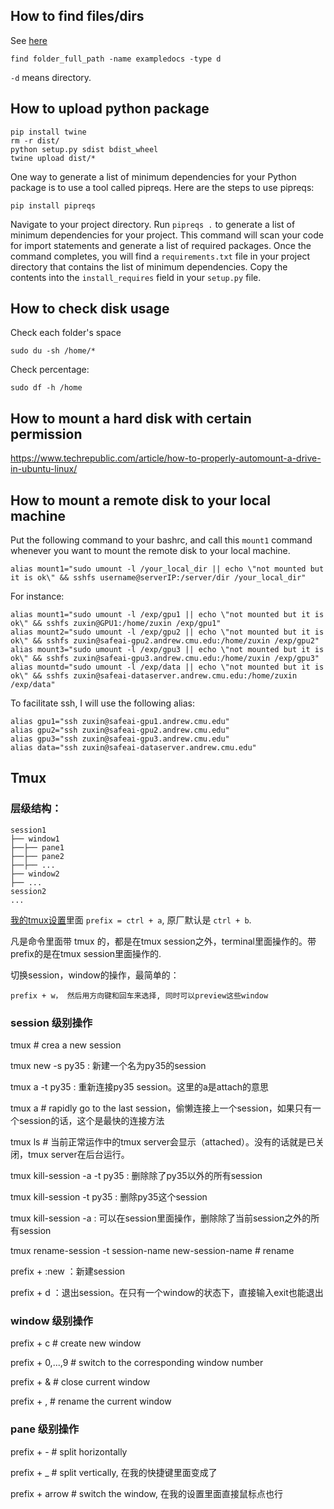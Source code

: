 ## How to find files/dirs
See [here](https://askubuntu.com/questions/123305/how-to-find-a-folder-on-my-server-with-a-certain-name)
```
find folder_full_path -name exampledocs -type d
```
`-d` means directory.

## How to upload python package
```
pip install twine
rm -r dist/
python setup.py sdist bdist_wheel
twine upload dist/*
```
One way to generate a list of minimum dependencies for your Python package is to use a tool called pipreqs. Here are the steps to use pipreqs:
```
pip install pipreqs
```
Navigate to your project directory. Run `pipreqs .` to generate a list of minimum dependencies for your project. This command will scan your code for import statements and generate a list of required packages. Once the command completes, you will find a `requirements.txt` file in your project directory that contains the list of minimum dependencies. Copy the contents into the `install_requires` field in your `setup.py` file.

## How to check disk usage
Check each folder's space
```
sudo du -sh /home/*
```
Check percentage:
```
sudo df -h /home
```


## How to mount a hard disk with certain permission
https://www.techrepublic.com/article/how-to-properly-automount-a-drive-in-ubuntu-linux/

## How to mount a remote disk to your local machine
Put the following command to your bashrc, and call this `mount1` command whenever you want to mount the remote disk to your local machine.

```
alias mount1="sudo umount -l /your_local_dir || echo \"not mounted but it is ok\" && sshfs username@serverIP:/server/dir /your_local_dir"
```
For instance:
```
alias mount1="sudo umount -l /exp/gpu1 || echo \"not mounted but it is ok\" && sshfs zuxin@GPU1:/home/zuxin /exp/gpu1"
alias mount2="sudo umount -l /exp/gpu2 || echo \"not mounted but it is ok\" && sshfs zuxin@safeai-gpu2.andrew.cmu.edu:/home/zuxin /exp/gpu2"
alias mount3="sudo umount -l /exp/gpu3 || echo \"not mounted but it is ok\" && sshfs zuxin@safeai-gpu3.andrew.cmu.edu:/home/zuxin /exp/gpu3"
alias mountd="sudo umount -l /exp/data || echo \"not mounted but it is ok\" && sshfs zuxin@safeai-dataserver.andrew.cmu.edu:/home/zuxin /exp/data"

```

To facilitate ssh, I will use the following alias:
```
alias gpu1="ssh zuxin@safeai-gpu1.andrew.cmu.edu"
alias gpu2="ssh zuxin@safeai-gpu2.andrew.cmu.edu"
alias gpu3="ssh zuxin@safeai-gpu3.andrew.cmu.edu"
alias data="ssh zuxin@safeai-dataserver.andrew.cmu.edu"

```

## Tmux

### 层级结构：
```
session1
├── window1
├──├── pane1
├──├── pane2
├──├── ...
├── window2
├── ...
session2
...
```
[我的tmux设置](ubuntu_20_04_config/config/tmux.conf.local)里面 `prefix = ctrl + a`, 原厂默认是 `ctrl + b`.

凡是命令里面带 tmux 的，都是在tmux session之外，terminal里面操作的。带prefix的是在tmux session里面操作的.

切换session，window的操作，最简单的：

```
prefix + w， 然后用方向键和回车来选择, 同时可以preview这些window
```

### session 级别操作
tmux # crea a new session

tmux new -s py35 : 新建一个名为py35的session

tmux a -t py35 : 重新连接py35 session。这里的a是attach的意思

tmux a # rapidly go to the last session，偷懒连接上一个session，如果只有一个session的话，这个是最快的连接方法

tmux ls # 当前正常运作中的tmux server会显示（attached）。没有的话就是已关闭，tmux server在后台运行。

tmux kill-session -a -t py35 : 删除除了py35以外的所有session

tmux kill-session -t py35 : 删除py35这个session

tmux kill-session -a : 可以在session里面操作，删除除了当前session之外的所有session

tmux rename-session -t session-name new-session-name # rename

prefix + :new ：新建session

prefix + d ：退出session。在只有一个window的状态下，直接输入exit也能退出

### window 级别操作
prefix + c # create new window

prefix + 0,...,9 # switch to the corresponding window number

prefix + & # close current window

prefix + , # rename the current window

### pane 级别操作

prefix + - # split horizontally

prefix + _ # split vertically, 在我的快捷键里面变成了 

prefix + arrow # switch the window, 在我的设置里面直接鼠标点也行
